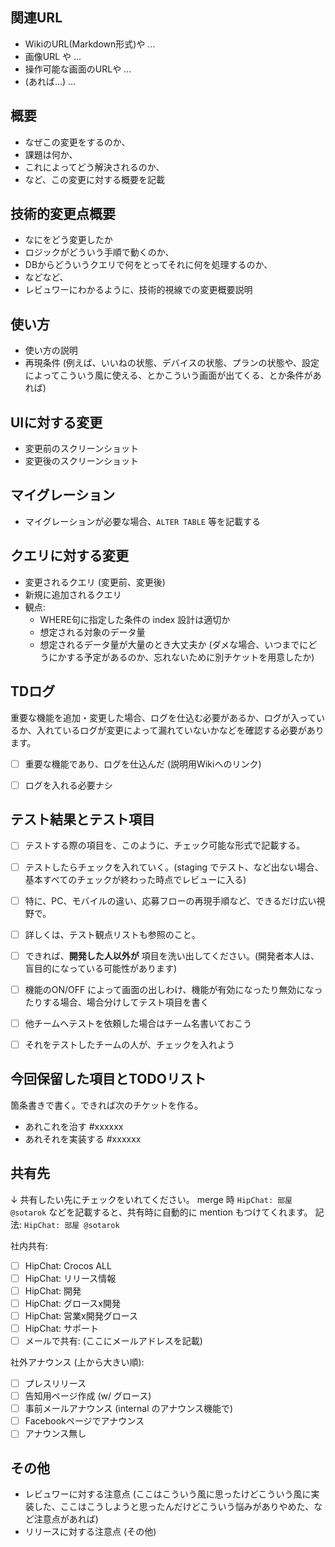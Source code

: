 ## 関連URL

* WikiのURL(Markdown形式)や ...
* 画像URL や ...
* 操作可能な画面のURLや ...
* (あれば...) ...


## 概要

* なぜこの変更をするのか、
* 課題は何か、
* これによってどう解決されるのか、
* など、この変更に対する概要を記載

## 技術的変更点概要
* なにをどう変更したか
* ロジックがどういう手順で動くのか、
* DBからどういうクエリで何をとってそれに何を処理するのか、
* などなど、
* レビュワーにわかるように、技術的視線での変更概要説明


## 使い方
* 使い方の説明
* 再現条件 (例えば、いいねの状態、デバイスの状態、プランの状態や、設定によってこういう風に使える、とかこういう画面が出てくる、とか条件があれば)


## UIに対する変更
* 変更前のスクリーンショット
* 変更後のスクリーンショット

## マイグレーション
* マイグレーションが必要な場合、`ALTER TABLE` 等を記載する

## クエリに対する変更

* 変更されるクエリ (変更前、変更後)
* 新規に追加されるクエリ
* 観点:
    * WHERE句に指定した条件の index 設計は適切か
    * 想定される対象のデータ量
    * 想定されるデータ量が大量のとき大丈夫か (ダメな場合、いつまでにどうにかする予定があるのか、忘れないために別チケットを用意したか)

## TDログ

重要な機能を追加・変更した場合、ログを仕込む必要があるか、ログが入っているか、入れているログが変更によって漏れていないかなどを確認する必要があります。

* [ ] 重要な機能であり、ログを仕込んだ (説明用Wikiへのリンク)
* [ ] ログを入れる必要ナシ


## テスト結果とテスト項目

* [ ] テストする際の項目を、このように、チェック可能な形式で記載する。
* [ ] テストしたらチェックを入れていく。(staging でテスト、など出ない場合、基本すべてのチェックが終わった時点でレビューに入る)
* [ ] 特に、PC、モバイルの違い、応募フローの再現手順など、できるだけ広い視野で。
* [ ] 詳しくは、テスト観点リストも参照のこと。
* [ ] できれば、**開発した人以外が** 項目を洗い出してください。(開発者本人は、盲目的になっている可能性があります)
* [ ] 機能のON/OFF によって画面の出しわけ、機能が有効になったり無効になったりする場合、場合分けしてテスト項目を書く
* [ ] 他チームへテストを依頼した場合はチーム名書いておこう
* [ ] それをテストしたチームの人が、チェックを入れよう


## 今回保留した項目とTODOリスト

箇条書きで書く。できれば次のチケットを作る。

* あれこれを治す #xxxxxx
* あれそれを実装する #xxxxxx


## 共有先

↓ 共有したい先にチェックをいれてください。
merge 時
`HipChat: 部屋 @sotarok` などを記載すると、共有時に自動的に mention もつけてくれます。
記法: `HipChat: 部屋 @sotarok`

社内共有:

* [ ] HipChat: Crocos ALL
* [ ] HipChat: リリース情報
* [ ] HipChat: 開発
* [ ] HipChat: グロースx開発
* [ ] HipChat: 営業x開発グロース
* [ ] HipChat: サポート
* [ ] メールで共有: (ここにメールアドレスを記載)

社外アナウンス (上から大きい順):

* [ ] プレスリリース
* [ ] 告知用ページ作成 (w/ グロース)
* [ ] 事前メールアナウンス (internal のアナウンス機能で)
* [ ] Facebookページでアナウンス
* [ ] アナウンス無し

## その他

* レビュワーに対する注意点 (ここはこういう風に思ったけどこういう風に実装した、ここはこうしようと思ったんだけどこういう悩みがありやめた、など注意点があれば)
* リリースに対する注意点 (その他)